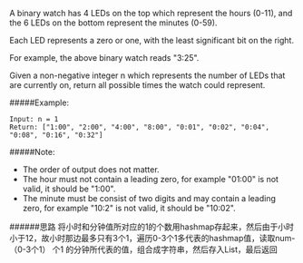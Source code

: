 A binary watch has 4 LEDs on the top which represent the hours (0-11), and the 6 LEDs on the bottom represent the minutes (0-59).

Each LED represents a zero or one, with the least significant bit on the right.


For example, the above binary watch reads "3:25".

Given a non-negative integer n which represents the number of LEDs that are currently on, return all possible times the watch could represent.

#####Example:
```
Input: n = 1
Return: ["1:00", "2:00", "4:00", "8:00", "0:01", "0:02", "0:04", "0:08", "0:16", "0:32"]
```
#####Note:
- The order of output does not matter.
- The hour must not contain a leading zero, for example "01:00" is not valid, it should be "1:00".
- The minute must be consist of two digits and may contain a leading zero, for example "10:2" is not valid, it should be "10:02".

######思路
将小时和分钟值所对应的1的个数用hashmap存起来，然后由于小时小于12，故小时那边最多只有3个1，遍历0-3个1多代表的hashmap值，读取num-（0-3个1） 个1 的分钟所代表的值，组合成字符串，然后存入List，最后返回